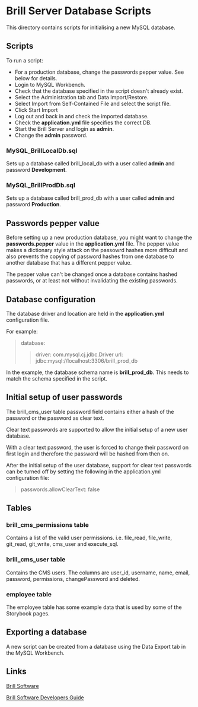 # Brill Server Database Scripts

This directory contains scripts for initialising a new MySQL database.

## Scripts

To run a script:

- For a production database, change the passwords pepper value. See below for details.
- Login to MySQL Workbench.
- Check that the database specified in the script doesn't already exist.
- Select the Administration tab and Data Import/Restore.
- Select Import from Self-Contained File and select the script file.
- Click Start Import
- Log out and back in and check the imported database.
- Check the **application.yml** file specifies the correct DB.
- Start the Brill Server and login as **admin**.
- Change the **admin** password.

### MySQL_BrillLocalDb.sql

Sets up a database called brill_local_db with a user called **admin** and password **Development**.

### MySQL_BrillProdDb.sql

Sets up a database called brill_prod_db with a user called **admin** and password **Production**.

## Passwords pepper value

Before setting up a new production database, you might want to change the **passwords.pepper** 
value in the **application.yml** file. The pepper value makes a dictionary style attack on the
passowrd hashes more difficult and also prevents the copying of password hashes from one 
database to another database that has a different pepper value.

The pepper value can't be changed once a database contains hashed passwords, or at least not 
without invalidating the existing passwords.

## Database configuration

The database driver and location are held in the **application.yml** configuration file. 

For example:

> database:
>> driver: com.mysql.cj.jdbc.Driver
>> url: jdbc:mysql://localhost:3306/brill_prod_db    

In the example, the database schema name is **brill_prod_db**. This needs to match the schema specified in the script.

## Initial setup of user passwords

The brill_cms_user table password field contains either a hash of the password or the password as clear text. 

Clear text passwords are supported to allow the initial setup of a new user database.

With a clear text password, the user is forced to change their password on first login and therefore the
password will be hashed from then on.

After the initial setup of the user database, support for clear text passwords can be turned off by setting
the following in the application.yml configuration file:

> passwords.allowClearText: false


## Tables

### brill_cms_permissions table

Contains a list of the valid user permissions. i.e. file_read, file_write, git_read, git_write, cms_user and execute_sql.

### brill_cms_user table

Contains the CMS users. The columns are user_id, username, name, email, password, permissions, changePassword and deleted.

### employee table

The employee table has some example data that is used by some of the Storybook pages.

## Exporting a database

A new script can be created from a database using the Data Export tab in the MySQL Workbench.

## Links

[Brill Software](https://www.brill.software "Brill Software")

[Brill Software Developers Guide](https://www.brill.software/brill_software/developers_guide "Developers Guide")
